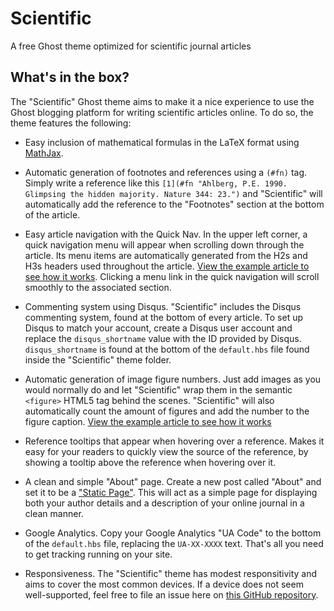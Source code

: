Scientific
============================================================
A free Ghost theme optimized for scientific journal articles


What's in the box?
-------------------------------------------------------------
The "Scientific" Ghost theme aims to make it a nice experience
to use the Ghost blogging platform for writing scientific
articles online. To do so, the theme features the following:

- Easy inclusion of mathematical formulas in the LaTeX format using [MathJax](http://www.mathjax.org/).

- Automatic generation of footnotes and references using a `(#fn)` tag. Simply write a reference like this `[1](#fn "Ahlberg, P.E. 1990.  Glimpsing the hidden majority. Nature 344: 23.")` and "Scientific" will automatically add the reference to the "Footnotes" section at the bottom of the article.

- Easy article navigation with the Quick Nav. In the upper left corner, a quick navigation menu will appear when scrolling down through the article. Its menu items are automatically generated from the H2s and H3s headers used throughout the article. [View the example article to see how it works](http://www.andersschmidt.com/Scientific/2014/07/28/the-scientific-journal/). Clicking a menu link in the quick navigation will scroll smoothly to the associated section.

- Commenting system using Disqus. "Scientific" includes the Disqus commenting system, found at the bottom of every article. To set up Disqus to match your account, create a Disqus user account and replace the `disqus_shortname` value with the ID provided by Disqus. `disqus_shortname` is found at the bottom of the `default.hbs` file found inside the "Scientific" theme folder.

- Automatic generation of image figure numbers. Just add images as you would normally do and let "Scientific" wrap them in the semantic `<figure>` HTML5 tag behind the scenes. "Scientific" will also automatically count the amount of figures and add the number to the figure caption. [View the example article to see how it works](http://www.andersschmidt.com/Scientific/2014/07/28/the-scientific-journal/)

- Reference tooltips that appear when hovering over a reference. Makes it easy for your readers to quickly view the source of the reference, by showing a tooltip above the reference when hovering over it.

- A clean and simple "About" page. Create a new post called "About" and set it to be a ["Static Page"](http://www.ghostforbeginners.com/how-to-publish-a-page-on-your-ghost-blog/). This will act as a simple page for displaying both your author details and a description of your online journal in a clean manner.

- Google Analytics. Copy your Google Analytics "UA Code" to the bottom of the `default.hbs` file, replacing the `UA-XX-XXXX` text. That's all you need to get tracking running on your site.

- Responsiveness. The "Scientific" theme has modest responsitivity and aims to cover the most common devices. If a device does not seem well-supported, feel free to file an issue here on [this GitHub repository](https://github.com/AndersSchmidtHansen/Scientific).

